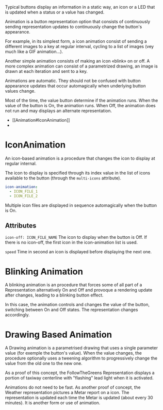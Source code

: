 Typical buttons display an information in a static way, an icon or a LED that is updated when a status or a value has changed.

Animation is a button representation option that consists of continuously sending representation updates to continuously change the button's appearance.

For example, in its simplest form, a icon animation consist of sending a different images to a key at regular interval, cycling to a list of images (vey much like a GIF animation...).

Another simple animation consists of making an icon «blink» on or off. A more complex animation can consist of a parametrized drawing, an image is drawn at each iteration and sent to a key.

Animations are automatic. They should not be confused with button appearance updates that occur automagically when underlying button values change.

Most of the time, the value button determine if the animation runs. When the value of the button is On, the animation runs. When Off, the animation does not run and may displays an alternate representation.

- [[Animation#IconAnimation]]
- 

# IconAnimation

An icon-based animation is a procedure that changes the icon to display at regular internal.

The icon to display is specified through its index value in the list of icons available to the button (through the `multi-icons` attribute).

```yaml
icon-animation:
  - ICON_FILE_1
  - ICON_FILE_2
```

Multiple icon files are displayed in sequence automagically when the button is On.
## Attributes

`icon-off: ICON_FILE_NAME`
The icon to display when the button is Off. If there is no icon-off, the first icon in the icon-animation list is used.

`speed`
Time in second an icon is displayed before displaying the next one.

# Blinking Animation

A blinking animation is an procedure that forces some of all part of a Representation alternatively On and Off and provoque a rendering update after changes, leading to a blinking button effect.

In this case, the animation controls and changes the value of the button, switching between On and Off states. The representation changes accordingly.

# Drawing Based Animation

A Drawing animation is a parametrised drawing that uses a single parameter value (for exemple the button's value). When the value changes, the procedure optionally uses a tweening algorithm to progressively change the value from the old one to the new one.

As a proof of this concept, the FollowTheGreens Representation displays a portion of taxiway centerline with "flashing" lead light when it is activated.

Animations do not need to be fast. As another proof of concept, the Weather representation pictures a Metar report on a icon. The representation is updated each time the Metar is updated (about every 30 minutes). It is another form or use of animation.